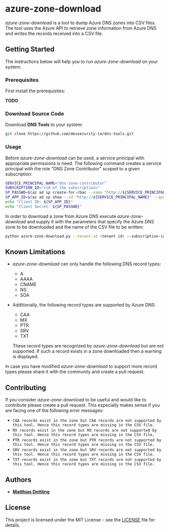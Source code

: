 # azure-zone-download

*azure-zone-download* is a tool to dump Azure DNS zones into CSV files. The
tool uses the Azure API to retrieve zone information from Azure DNS and writes
the records received into a CSV file.

## Getting Started

The instructions below will help you to run *azure-zone-download* on your
system.

### Prerequisites

First install the prerequisites:

**TODO**

### Download Source Code

Download **DNS Tools** to your system:

```bash
git clone https://github.com/devsecurity-io/dns-tools.git
```

### Usage

Before *azure-zone-download* can be used, a service principal with appropriate
permissions is need. The following command creates a service principal with the
role "DNS Zone Contributor" scoped to a given subscription:

```bash
SERVICE_PRINCIPAL_NAME="dns-zone-contributor"
SUBSCRIPTION_ID="<id of the subscription>"
SP_PASSWD=$(az ad sp create-for-rbac --name "http://${SERVICE_PRINCIPAL_NAME}" --role "DNS Zone Contributor" --scopes /subscriptions/${SUBSCRIPTION_ID} --query password --output tsv)
SP_APP_ID=$(az ad sp show --id "http://${SERVICE_PRINCIPAL_NAME}" --query appId --output tsv)
echo "Client ID: ${SP_APP_ID}"
echo "Client Secret: ${SP_PASSWD}"
```

In order to download a zone from Azure DNS execute *azure-zone-download* and
supply it with the parameters that specify the Azure DNS zone to be downloaded
and the name of the CSV file to be written:

```bash
python azure-zone-download.py --tenant-id <tenant id> --subscription-id <subscription id> --resource-group <resource group> --client-id <client id> --zone <zone name> --csv-file <filename>
```

## Known Limitations

- *azure-zone-download* can only handle the following DNS record types:
  - A
  - AAAA
  - CNAME
  - NS
  - SOA

- Additionally, the following record types are supported by Azure DNS:
  - CAA
  - MX
  - PTR
  - SRV
  - TXT

  These record types are recognized by *azure-zone-download* but are not
  supported. If such a record exists in a zone downloaded then a warning is
  displayed.

In case you have modified *azure-zone-download* to support more record types
please share it with the community and create a pull request.

## Contributing

If you consider *azure-zone-download* to be useful and would like to contribute
please create a pull request. This especially makes sense if you are facing one
of the following error messages:

- ``CAA records exist in the zone but CAA records are not supported by this tool. Hence this record types are missing in the CSV file.``
- ``MX records exist in the zone but MX records are not supported by this tool. Hence this record types are missing in the CSV file.``
- ``PTR records exist in the zone but PTR records are not supported by this tool. Hence this record types are missing in the CSV file.``
- ``SRV records exist in the zone but SRV records are not supported by this tool. Hence this record types are missing in the CSV file.``
- ``TXT records exist in the zone but TXT records are not supported by this tool. Hence this record types are missing in the CSV file.``

## Authors

- **[Matthias Dettling](mailto:md@devsecurity.io)**

## License

This project is licensed under the MIT License - see the [LICENSE](../LICENSE)
file for details.

